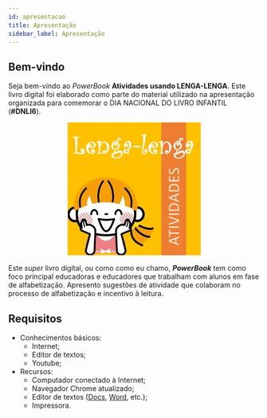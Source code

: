 ```yaml
---
id: apresentacao
title: Apresentação
sidebar_label: Apresentação
---
```


## Bem-vindo
Seja bem-vindo ao *PowerBook* **Atividades usando LENGA-LENGA**. Este livro digital foi elaborado como parte do material utilizado na apresentação organizada para comemorar o DIA NACIONAL DO LIVRO INFANTIL (**#DNLI6**).
<center>

![Capa do workshop A Importância do Nome na Alfabetização](./assets/capa-powerbook-lenga-lenga.jpg)

</center>

Este *super* livro digital, ou como como eu chamo, ***PowerBook*** tem como foco principal educadoras e educadores que trabalham com alunos em fase de alfabetização. Apresento sugestões de atividade que colaboram no processo de alfabetização e incentivo à leitura.

## Requisitos
- Conhecimentos básicos:
  - Internet;
  - Editor de textos;
  - Youtube;
- Recursos:
  - Computador conectado à Internet;
  - Navegador Chrome atualizado;
  - Editor de textos ([Docs](https://docs.new), [Word](https://word.new), etc.);
  - Impressora.
